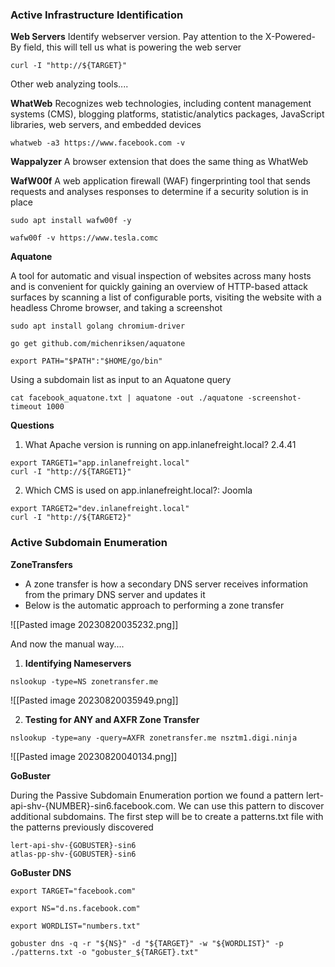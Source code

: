
### Active Infrastructure Identification

**Web Servers**
Identify webserver version. Pay attention to the X-Powered-By field, this will tell us what is powering the web server
```
curl -I "http://${TARGET}"
```

Other web analyzing tools....

**WhatWeb**
Recognizes web technologies, including content management systems (CMS), blogging platforms, statistic/analytics packages, JavaScript libraries, web servers, and embedded devices
```
whatweb -a3 https://www.facebook.com -v
```

**Wappalyzer**
A browser extension that does the same thing as WhatWeb

**WafW00f**
A web application firewall (WAF) fingerprinting tool that sends requests and analyses responses to determine if a security solution is in place
```
sudo apt install wafw00f -y
```

```
wafw00f -v https://www.tesla.comc
```

**Aquatone**

A tool for automatic and visual inspection of websites across many hosts and is convenient for quickly gaining an overview of HTTP-based attack surfaces by scanning a list of configurable ports, visiting the website with a headless Chrome browser, and taking a screenshot
```
sudo apt install golang chromium-driver

go get github.com/michenriksen/aquatone

export PATH="$PATH":"$HOME/go/bin"
```

Using a subdomain list as input to an Aquatone query
```
cat facebook_aquatone.txt | aquatone -out ./aquatone -screenshot-timeout 1000
```


**Questions**
1) What Apache version is running on app.inlanefreight.local? 2.4.41
```
export TARGET1="app.inlanefreight.local"
curl -I "http://${TARGET1}"
```

2) Which CMS is used on app.inlanefreight.local?: Joomla
```
export TARGET2="dev.inlanefreight.local"
curl -I "http://${TARGET2}"
```

### Active Subdomain Enumeration

**ZoneTransfers**

- A zone transfer is how a secondary DNS server receives information from the primary DNS server and updates it
- Below is the automatic approach to performing a zone transfer

![[Pasted image 20230820035232.png]]

And now the manual way....

1) **Identifying Nameservers** 
```
nslookup -type=NS zonetransfer.me
```

![[Pasted image 20230820035949.png]]

2) **Testing for ANY and AXFR Zone Transfer**
```
nslookup -type=any -query=AXFR zonetransfer.me nsztm1.digi.ninja
```
![[Pasted image 20230820040134.png]]

**GoBuster**

During the Passive Subdomain Enumeration portion we found a pattern lert-api-shv-{NUMBER}-sin6.facebook.com. We can use this pattern to discover additional subdomains. The first step will be to create a patterns.txt file with the patterns previously discovered
```
lert-api-shv-{GOBUSTER}-sin6
atlas-pp-shv-{GOBUSTER}-sin6
```

**GoBuster DNS**

```
export TARGET="facebook.com"
```

```
export NS="d.ns.facebook.com"
```

```
export WORDLIST="numbers.txt"
```

```
gobuster dns -q -r "${NS}" -d "${TARGET}" -w "${WORDLIST}" -p ./patterns.txt -o "gobuster_${TARGET}.txt"
```

